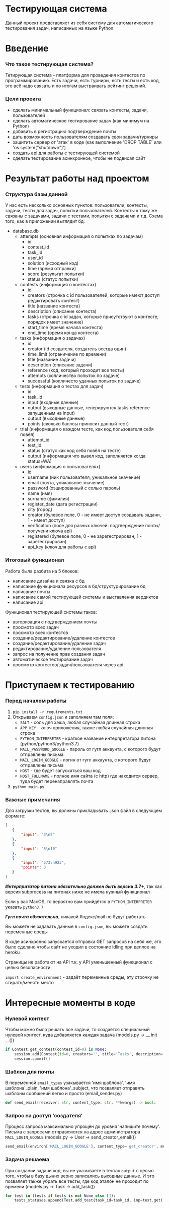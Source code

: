 # Тестирующая система
Данный проект представляет из себя систему для 
автоматического тестирования задач, написанных на языке Python.

# Введение
### Что такое тестирующая система?
Тетирующая система - платформа для проведения контестов по программированию.
Есть задачи, есть турниры, есть тесты и есть код, это всё надо связать и по итогам
выстраивать рейтинг решений.

### Цели проекта
* сделать минимальный функционал: связать контесты, задачи, пользователей
* сделать автоматическое тестирование задач (как минимум на Python)
* добавить в регистрацию подтверждение почты
* дать возможность пользователям создавать свои задачи/турниры
* защитить сервер от 'атак' в коде (как выполнение 'DROP TABLE' или 'os.system("shutdown")')
* создать api для работы с тестирующей системой
* сделать тестирование асинхронное, чтобы не подвисал сайт

# Результат работы над проектом
### Структура базы данной
У нас есть несколько основных пунктов: пользователи, контесты, задачи, тесты для задач, попытки пользователей.
Контесты к тому же связаны с задачами, задачи с тестами, попытки с задачами и т.д.
Схема того, как в приложении выглядит бд:
* database.db
    * attempts (основная информация о попытках по задачам)
        * id
        * contest_id
        * task_id
        * user_id
        * solution (исходный код)
        * time (время отправки)
        * score (результат попытки)
        * status (статус попытки)
    * contests (информация о контестах)
        * id
        * creators (строчка с id пользователей, которые имеют доступ редактировать контест)
        * title (название контеста)
        * description (описание контеста)
        * tasks (строчка с id задач, которые присутствуют в контесте, порядок имеет значение)
        * start_time (время начала контеста)
        * end_time (время конца контеста)
    * tasks (информация о задачах)
        * id
        * creator (id создателя, создатель всегда один)
        * time_limit (ограничение по времени)
        * title (название задачи)
        * description (описание задачи)
        * reference (код, который проходит все тесты)
        * attempts (колличество попыток по задаче)
        * successful (колличесто удачных попыток по задаче)
    * tests (информация о тестах для задач)
        * id
        * task_id
        * input (входные данные)
        * output (выходные данные, генерируются tasks.reference запущенным на input)
        * output (выходные данные)
        * points (сколько баллоы приносит данный тест)
    * trial (информация о каждом тесте, как код пользователя себя повёл)
        * attempt_id
        * test_id
        * status (статус как код себя повёл на тесте)
        * output (информация что вывел код, заполняется когда status=WA)
    * users (информация о пользователях)
        * id
        * username (ник пользователя, уникальное значение)
        * email (почта, уникальное значение)
        * password (хэшированный с солью пароль)
        * name (имя)
        * surname (фамилия)
        * register_date (дата регистрации)
        * city (город)
        * creator (булевое поле, 0 - не имеет доступ создавать задачи, 1 - имеет доступ)
        * verification (поле для разных ключей: подтверждение почты/получени ключа api)
        * registered (булевое поле, 0 - не зарегестрирован, 1 - зарегестрирован)
        * api_key (ключ для работы с api)

### Итоговый функционал
Работа была разбита на 5 блоков:
* написание дизайна и связка с бд
* написание функционала ресурсов в бд/структурирование бд
* написание почты
* написание самой тестирующей системы и выставления вердиктов
* написание api

Функционал тестирующей системы таков:
* авторизация с подтверждением почты
* просмотр всех задач
* просмотр всех контестов
* создание/редактирование/удаление контестов
* создание/редактирование/удаление задач
* редактирование/удаление пользователя
* запрос на получение прав создания задач
* автоматическое тестирование задач
* просмотр контестов/задач/пользователя через api

# Приступаем к тестированию
### Перед началом работы
1. ```pip install -r requirements.txt```
2. Открываем ```config.json``` и заполняем там поля:
    * ```SALT``` - соль для хэша, любая случайная длинная строка
    * ```APP_KEY``` - ключ приложения, также любая случайная длинная строка
    * ```PYTHON_INTERPRETER``` - краткое название интерпретатора питона (python/python3/python3.7)
    * ```MAIL_PASSWORD_GOOGLE``` - пароль от гугл аккаунта, с которого будут отправлены письма
    * ```MAIL_LOGIN_GOOGLE``` - логин от гугл аккаунта, с которого будут отправлены письма
    * ```HOST``` - где будет запускаться ваш код
    * ```HOST_FULLNAME``` - полное имя сайта (с http) где находится сервер, туда будет перенаправлять почта
3. ```python main.py```

### Важные примечания
Для загрузки тестов, вы должны прикладывать .json файл в следующем формате:
 ```json
[
    {
        "input": "3\n5"
    },
    {
        "input": "5\n10"
    },
    {
        "input": "573\n923",
        "points": 3
    }
]
```
***Интерпритатор питона обязательно должен быть версии 3.7+***, так как версия subprocess 
на питонах ниже не имела нужный функционал

Если у вас MacOS, то вероятно вам прийдётся в ```PYTHON_INTERPRETER``` указать ```python3.7```

***Гугл почта обязательна***, никакой Яндекс/mail не будут работать

Вы можете не задавать данные в ```config.json```, вы можете создать переменные среды

В коде асинхронно запускается отправка GET запросов на себя же, это было сделано
чтобы сайт не уходил в состояние idling при деплое на heroku

Страницы не работают на API т.к. у API уменьшенный функционал с целью безопасности

```import create_environment``` - задаёт переменные среды, эту строчку не стирать/менять место

# Интересные моменты в коде
### Нулевой контест
Чтобы можно было решать все задачи, то создаётся специальный нулевой
контест, куда добавляется каждая задача (models.py -> __ init __())
```python
if Contest.get_contest(contest_id=0) is None:
    session.add(Contest(id=0, creators='', title='Tasks', description='Contest with all tasks', start_time=0, end_time=pow(2, 34), tasks=''))
    session.commit()
```

### Шаблон для почты
В переменной ```email_types``` узакывается 'имя шаблона', 'имя шаблона'_plain, 'имя шаблона'_subject,
что позваляет отправять шаблоны сообщений легко и просто (email_sender.py)
```python
def send_email(receiver: str, content_type: str, **kwargs) -> bool:
```

### Запрос на доступ 'создателя'
Процесс запроса максимально упрощён до уровня 'напишите почему'.
Письма с запросами отправляются на адрес администратора ```MAIL_LOGIN_GOOGLE``` (models.py -> User -> send_creator_email())
```python
send_email(environ['MAIL_LOGIN_GOOGLE'], content_type='get_creator', message=message, user_id=self.id, confirmation_key=self.verification)
```

### Задача решаема
При создании задачи код, вы не указываете в тестах ```output``` с целью того, чтобы 
в базу дыннх верно записались выходные данные. И это позваляет также убрать все тесты,
где код эталон не проходит по времени (models.py -> Task -> add_task())
```python
for test in (tests if tests is not None else []):
    tests_statuses.append(Test.add_test(task_id=task_id, inp=test.get('input'), points=test.get('points')))
```

